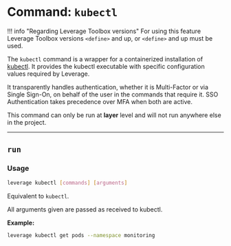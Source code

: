 # Command: `kubectl`

!!! info "Regarding Leverage Toolbox versions"
    For using this feature Leverage Toolbox versions `<define>` and up, or `<define>` and up must be used.

The `kubectl` command is a wrapper for a containerized installation of [kubectl](https://kubernetes.io/docs/reference/kubectl/). It provides the kubectl executable with specific configuration values required by Leverage.

It transparently handles authentication, whether it is Multi-Factor or via Single Sign-On, on behalf of the user in the commands that require it. SSO Authentication takes precedence over MFA when both are active. 

This command can only be run at **layer** level and will not run anywhere else in the project.

---
## `run`

### Usage
``` bash
leverage kubectl [commands] [arguments]
```

Equivalent to `kubectl`.

All arguments given are passed as received to kubectl. 

**Example:**

```bash
leverage kubectl get pods --namespace monitoring
```

